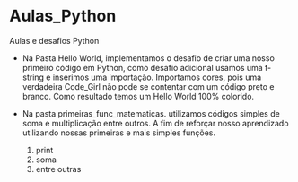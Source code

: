 ﻿﻿﻿﻿﻿﻿<h1> Aulas_Python</h1>
Aulas e desafios Python
<br>
- Na Pasta Hello World, implementamos o desafio de criar uma nosso primeiro código em Python, como desafio adicional usamos uma f-string e inserimos uma importação. Importamos cores, pois uma verdadeira Code_Girl não pode se contentar com um código preto e branco. Como resultado temos um Hello World 100% colorido.
  
- Na pasta primeiras_func_matematicas. utilizamos códigos simples de soma e multiplicação entre outros. A fim de reforçar nosso aprendizado utilizando nossas primeiras e mais simples funções. 
  1.  print
  2. soma
  3. entre outras
